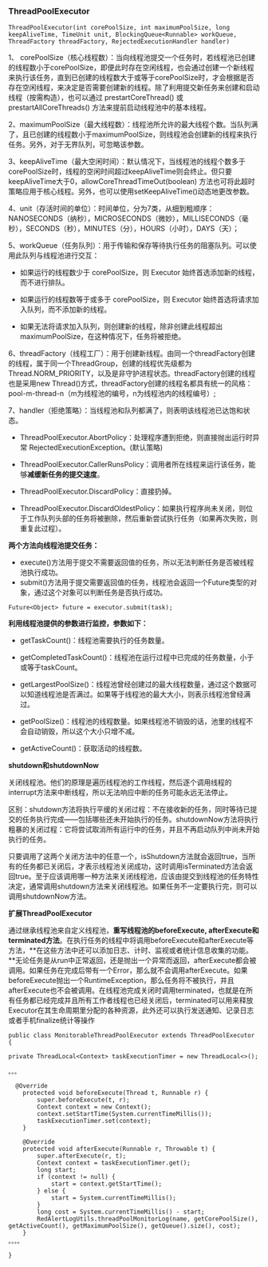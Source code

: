### ThreadPoolExecutor


```
ThreadPoolExecutor(int corePoolSize, int maximumPoolSize, long keepAliveTime, TimeUnit unit, BlockingQueue<Runnable> workQueue, ThreadFactory threadFactory, RejectedExecutionHandler handler)
```

1、 corePoolSize（核心线程数）：当向线程池提交一个任务时，若线程池已创建的线程数小于corePoolSize，即便此时存在空闲线程，也会通过创建一个新线程来执行该任务，直到已创建的线程数大于或等于corePoolSize时，才会根据是否存在空闲线程，来决定是否需要创建新的线程。除了利用提交新任务来创建和启动线程（按需构造），也可以通过 prestartCoreThread() 或 prestartAllCoreThreads() 方法来提前启动线程池中的基本线程。

2、maximumPoolSize（最大线程数）：线程池所允许的最大线程个数。当队列满了，且已创建的线程数小于maximumPoolSize，则线程池会创建新的线程来执行任务。另外，对于无界队列，可忽略该参数。

3、keepAliveTime（最大空闲时间）：默认情况下，当线程池的线程个数多于corePoolSize时，线程的空闲时间超过keepAliveTime则会终止。但只要keepAliveTime大于0，allowCoreThreadTimeOut(boolean) 方法也可将此超时策略应用于核心线程。另外，也可以使用setKeepAliveTime()动态地更改参数。

4、unit（存活时间的单位）：时间单位，分为7类，从细到粗顺序：NANOSECONDS（纳秒），MICROSECONDS（微妙），MILLISECONDS（毫秒），SECONDS（秒），MINUTES（分），HOURS（小时），DAYS（天）；

5、workQueue（任务队列）：用于传输和保存等待执行任务的阻塞队列。可以使用此队列与线程池进行交互：

* 如果运行的线程数少于 corePoolSize，则 Executor 始终首选添加新的线程，而不进行排队。

* 如果运行的线程数等于或多于 corePoolSize，则 Executor 始终首选将请求加入队列，而不添加新的线程。

* 如果无法将请求加入队列，则创建新的线程，除非创建此线程超出 maximumPoolSize，在这种情况下，任务将被拒绝。


6、threadFactory（线程工厂）：用于创建新线程。由同一个threadFactory创建的线程，属于同一个ThreadGroup，创建的线程优先级都为Thread.NORM_PRIORITY，以及是非守护进程状态。threadFactory创建的线程也是采用new Thread()方式，threadFactory创建的线程名都具有统一的风格：pool-m-thread-n（m为线程池的编号，n为线程池内的线程编号）;

7、handler（拒绝策略）：当线程池和队列都满了，则表明该线程池已达饱和状态。

* ThreadPoolExecutor.AbortPolicy：处理程序遭到拒绝，则直接抛出运行时异常 RejectedExecutionException。(默认策略)

* ThreadPoolExecutor.CallerRunsPolicy：调用者所在线程来运行该任务，能够**减缓新任务的提交速度**。

* ThreadPoolExecutor.DiscardPolicy：直接扔掉。

* ThreadPoolExecutor.DiscardOldestPolicy：如果执行程序尚未关闭，则位于工作队列头部的任务将被删除，然后重新尝试执行任务（如果再次失败，则重复此过程）。

**两个方法向线程池提交任务：**

* execute()方法用于提交不需要返回值的任务，所以无法判断任务是否被线程池执行成功。
* submit()方法用于提交需要返回值的任务，线程池会返回一个Future类型的对象，通过这个对象可以判断任务是否执行成功。

```
Future<Object> future = executor.submit(task);
```


**利用线程池提供的参数进行监控，参数如下：**

* getTaskCount()：线程池需要执行的任务数量。

* getCompletedTaskCount()：线程池在运行过程中已完成的任务数量，小于或等于taskCount。

* getLargestPoolSize()：线程池曾经创建过的最大线程数量，通过这个数据可以知道线程池是否满过。如果等于线程池的最大大小，则表示线程池曾经满过。

* getPoolSize()：线程池的线程数量。如果线程池不销毁的话，池里的线程不会自动销毁，所以这个大小只增不减。

* getActiveCount()：获取活动的线程数。

 
**shutdown和shutdownNow**

关闭线程池。他们的原理是遍历线程池的工作线程，然后逐个调用线程的interrupt方法来中断线程，所以无法响应中断的任务可能永远无法停止。

区别：shutdown方法将执行平缓的关闭过程：不在接收新的任务，同时等待已提交的任务执行完成——包括哪些还未开始执行的任务。shutdownNow方法将执行粗暴的关闭过程：它将尝试取消所有运行中的任务，并且不再启动队列中尚未开始执行的任务。

只要调用了这两个关闭方法中的任意一个，isShutdown方法就会返回true，当所有的任务都已关闭后，才表示线程池关闭成功，这时调用isTerminated方法会返回true。至于应该调用哪一种方法来关闭线程池，应该由提交到线程池的任务特性决定，通常调用shutdown方法来关闭线程池。如果任务不一定要执行完，则可以调用shutdownNow方法。

**扩展ThreadPoolExecutor**

通过继承线程池来自定义线程池，**重写线程池的beforeExecute, afterExecute和terminated方法**。在执行任务的线程中将调用beforeExecute和afterExecute等方法，**在这些方法中还可以添加日志、计时、监视或者统计信息收集的功能。**无论任务是从run中正常返回，还是抛出一个异常而返回，afterExecute都会被调用。如果任务在完成后带有一个Error，那么就不会调用afterExecute。如果beforeExecute抛出一个RuntimeException，那么任务将不被执行，并且afterExecute也不会被调用。在线程池完成关闭时调用terminated，也就是在所有任务都已经完成并且所有工作者线程也已经关闭后，terminated可以用来释放Executor在其生命周期里分配的各种资源，此外还可以执行发送通知、记录日志或者手机finalize统计等操作


```
public class MonitorableThreadPoolExecutor extends ThreadPoolExecutor {

private ThreadLocal<Context> taskExecutionTimer = new ThreadLocal<>();

。。。

  @Override
    protected void beforeExecute(Thread t, Runnable r) {
        super.beforeExecute(t, r);
        Context context = new Context();
        context.setStartTime(System.currentTimeMillis());
        taskExecutionTimer.set(context);
    }

    @Override
    protected void afterExecute(Runnable r, Throwable t) {
        super.afterExecute(r, t);
        Context context = taskExecutionTimer.get();
        long start;
        if (context != null) {
            start = context.getStartTime();
        } else {
            start = System.currentTimeMillis();
        }
        long cost = System.currentTimeMillis() - start;
        RedAlertLogUtils.threadPoolMonitorLog(name, getCorePoolSize(), getActiveCount(), getMaximumPoolSize(), getQueue().size(), cost);
    }
。。。。

}

```